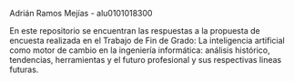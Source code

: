 Adrián Ramos Mejías - alu0101018300

En este repositorio se encuentran las respuestas a la propuesta de encuesta realizada en el Trabajo de Fin de Grado: La inteligencia artificial como motor de cambio en la ingeniería
informática: análisis histórico, tendencias, herramientas y el futuro profesional y sus respectivas lineas futuras.

